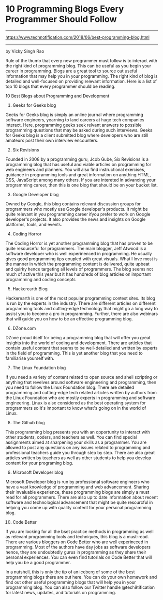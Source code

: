 # 10 Programming Blogs Every Programmer Should Follow

***

https://www.technotification.com/2018/06/best-programming-blog.html

***

by Vicky Singh Rao

Rule of the thumb that every new programmer must follow is to interact with the right kind of programming blog. This can be useful as you begin your career in programming. Blogs are a great tool to source out useful information that may help you in your programming. The right kind of blog is detailed and well-focused on providing relevant information. Here is a list of top 10 blogs that every programmer should be reading.

10 Best Blogs about Programming and Development

1. Geeks for Geeks blog

Geeks for Geeks blog is simply an online journal where programming software engineers, yearning to land careers at huge tech companies interact. Here, programming geeks seek relvant answers to possible programming questions that may be asked during such interviews. Geeks for Geeks blog is a client submitted blog where developers who are still amateurs post their own interview encounters.

2. Six Revisions

Founded in 2008 by a programming guru, Jcob Gube, Six Revisions is a programming blog that has useful and viable articles on programming for web engineers and planners. You will also find instructional exercises, guidance in programming tools and great information on anything HTML, CSS, JavaScript among many others. If you are intereted in advancing your programming career, then this is one blog that should be on your bucket list.

3. Google Developer blog

Owned by Google, this blog contains relevant discussion groups for programmers who mostly use Google developer's products. It might be quite relevant in you programming career ifyou prefer to work on Google developer's projects. It also provides the news and insights on Google platforms, tools, and events.

4. Coding Horror

The Coding Horror is yet another programming blog that has proven to be quite resourceful for programmers. The main blogger, Jeff Atwood is a software developer who is well experinenced in programming. He usually gives good programming tips coupled with great visuals. What I love most is the manner in which the programming content is delivered, quite upbeat and quirky hence targeting all levels of programmers. The blog seems not much of active this year but it has hundreds of blog articles on important programming and coding concepts

5. Hackerearth Blog

Hackerearth is one of the most popular programming contest sites. Its blog is run by the experts in the industry. There are different articles on different programming tools and cutting-edge technology that might go a long way to assist you to become a pro in programming. Further, there are also webinars that will guide you on how to be an effective programming blog. 

6. DZone.com

DZone proud itself for being a programming blog that will offer you great insights into the world of coding and development. There are articles that contain useful content that seems to be well-detailed and written by experts in the field of programming. This is yet another blog that you need to familiarise yourself with.

7. The Linux Foundation blog

If you need a variety of content related to open source and shell scripting or anything that revelves around software engineering and programming, then you need to follow the Linux Foundation blog. There are detailed programming and cutting-edge tech related articles written by authors from the Linux Foundation who are mostly experts in programming and software engineering. Linux is also considered as the best operating system for programmers so it's important to know what's going on in the world of Linux.

8. The Github blog

This programming blog presents you with an opportunity to interact with other students, coders, and teachers as well. You can find special assignments aimed at sharpening your skills as a programmer. You are allowed to post any questions on any issues related to programming and professional teachers guide you through step by step. There are also great articles written by teachers as well as other students to help you develop content for your programing blog.

9. Microsoft Developer blog

Microsoft Developer blog is run by professional software engineers who have a vast knowledge of programming and web advancement. Sharing their invaluable experience, these programming blogs are simply a must read for all programmers. There are also up to date information about recent software and technological advancement that might be quite resourcful in helping you come up with quality content for your personal programming blog.

10. Code Better

If you are looking for all the bset practice methods in programming as well as relevant programming tools and techniques, this blog is a must-read. There are various bloggers on Code Better who are well experineced in programming. Most of the authors have day jobs as software developers hence, they are undoubtedly gurus in programming as they share their personal experiences. You can even find tutorials on Code Better that will help you be a good programmer.

In a nutshell, this is only the tip of an iceberg of some of the best programming blogs there are out here. You can do your own homework and find out other useful programming blogs that will help you in your programming blog. You can also follow our Twitter handle @tech9tification for latest news, updates, and tutorials on programming.  
